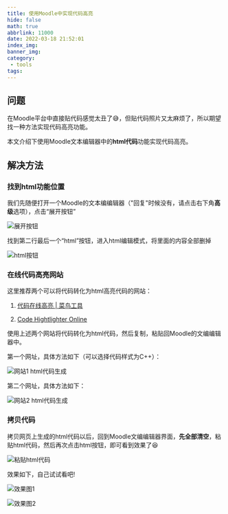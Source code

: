 ```yaml
---
title: 使用Moodle中实现代码高亮
hide: false
math: true
abbrlink: 11000
date: 2022-03-18 21:52:01
index_img:
banner_img:
category:
 - tools
tags:
---
```


## 问题

在Moodle平台中直接贴代码感觉太丑了😅，但贴代码照片又太麻烦了，所以期望找一种方法实现代码高亮功能。

本文介绍下使用Moodle文本编辑器中的**html代码**功能实现代码高亮。

## 解决方法

### 找到html功能位置

我们先随便打开一个Moodle的文本编编辑器（"回复"时候没有，请点击右下角**高级**选项），点击“展开按钮”

![展开按钮](https://s1.ax1x.com/2022/03/18/qkaUXR.png)

找到第二行最后一个“html”按钮，进入html编辑模式，将里面的内容全部删掉

![html按钮](https://s1.ax1x.com/2022/03/18/qkat1J.png)

### 在线代码高亮网站

这里推荐两个可以将代码转化为html高亮代码的网站：

1. [代码在线高亮 | 菜鸟工具](https://c.runoob.com/front-end/5536/)

2. [Code Hightlighter Online](https://codebeautify.org/code-highlighter)

使用上述两个网站将代码转化为html代码，然后复制，粘贴回Moodle的文编编辑器中。

第一个网址，具体方法如下（可以选择代码样式为C++）：

![网站1 html代码生成](https://s1.ax1x.com/2022/03/18/qkwZss.png)

第二个网址，具体方法如下：

![网站2 html代码生成](https://s1.ax1x.com/2022/03/18/qkwsQH.png)

### 拷贝代码

拷贝网页上生成的html代码以后，回到Moodle文编编辑器界面，**先全部清空**，粘贴html代码，然后再次点击html按钮，即可看到效果了😆

![粘贴html代码](https://s1.ax1x.com/2022/03/18/qkadn1.png)

效果如下，自己试试看吧!

![效果图1](https://s1.ax1x.com/2022/03/18/qkaNc9.png)

![效果图2](https://s1.ax1x.com/2022/03/18/qkdZE6.png)

